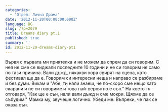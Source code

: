 ```yaml
---
categories:
  - 'Отдел: Лична Драма'
date: '2012-11-20T00:00:00.000Z'
language: BG
slug: /?p=2079
title: Dreams diary pt.1
published: true
summary: ''
id: 2012-11-20-dreams-diary-pt1
---
```


Вървя с първата ми приятелка и не можем да спрем да си говорим. С нея не сме се виджали последните 10 години и не си говорим не само по тази причина. Вали дъжд, някакви хора свирят на сцена, като фестивал ще да е. Говорим си интересни неща и направо се разбираме и без думи. Викам и "Абе, ти нали знаеш, че по-скоро сме нещо като скарани и не си говориме и това най-вероятно е сън." На което тя отговаря, "Как ще е сън, нали вали дъжд и сме мокри. Щяхме да се събудим." Мамка му, звучеше логично. Убеди ме. Въпреки, че пак се оказа сън.
